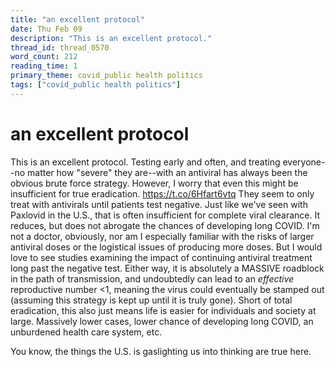 ```yaml
---
title: "an excellent protocol"
date: Thu Feb 09
description: "This is an excellent protocol."
thread_id: thread_0570
word_count: 212
reading_time: 1
primary_theme: covid_public health politics
tags: ["covid_public health politics"]
---
```


# an excellent protocol

This is an excellent protocol. Testing early and often, and treating everyone--no matter how "severe" they are--with an antiviral has always been the obvious brute force strategy. However, I worry that even this might be insufficient for true eradication. https://t.co/6Hfart6vtq They seem to only treat with antivirals until patients test negative. Just like we've seen with Paxlovid in the U.S., that is often insufficient for complete viral clearance. It reduces, but does not abrogate the chances of developing long COVID. I'm not a doctor, obviously, nor am I especially familiar with the risks of larger antiviral doses or the logistical issues of producing more doses. But I would love to see studies examining the impact of continuing antiviral treatment long past the negative test. Either way, it is absolutely a MASSIVE roadblock in the path of transmission, and undoubtedly can lead to an *effective* reproductive number &lt;1, meaning the virus could eventually be stamped out (assuming this strategy is kept up until it is truly gone). Short of total eradication, this also just means life is easier for individuals and society at large. Massively lower cases, lower chance of developing long COVID, an unburdened health care system, etc.

You know, the things the U.S. is gaslighting us into thinking are true here.
